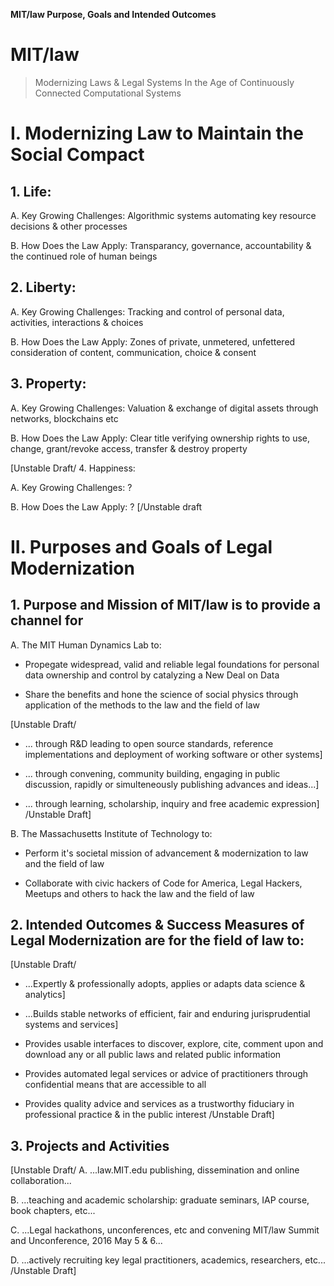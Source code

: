 **MIT/law Purpose, Goals and Intended Outcomes**

# MIT/law 
> Modernizing Laws & Legal Systems
> In the Age of Continuously Connected Computational Systems


# I. Modernizing Law to Maintain the Social Compact


## 1. Life:

A. Key Growing Challenges: Algorithmic systems automating key resource decisions & other processes

B. How Does the Law Apply: Transparancy, governance, accountability & the continued role of human beings


## 2. Liberty:

A. Key Growing Challenges: Tracking and control of personal data, activities, interactions & choices

B. How Does the Law Apply: Zones of private, unmetered, unfettered consideration of content, communication, choice & consent


## 3. Property: 

A. Key Growing Challenges: Valuation & exchange of  digital assets through networks,  blockchains etc

B. How Does the Law Apply: Clear title verifying ownership rights to use, change, grant/revoke access, transfer & destroy property


[Unstable Draft/
4. Happiness: 

A. Key Growing Challenges: ?

B. How Does the Law Apply: ?
[/Unstable draft



# II. Purposes and Goals of Legal Modernization 


## 1. Purpose and Mission of MIT/law is to provide a channel for 

A. The MIT Human Dynamics Lab to:

* Propegate widespread, valid and reliable legal foundations for personal data ownership and control by catalyzing a New Deal on Data

* Share the benefits and hone the science of social physics through application of the methods to the law and the field of law 


[Unstable Draft/
 * ... through R&D leading to open source standards, reference implementations and deployment of working software or other systems]

 * ... through convening, community building, engaging in public discussion, rapidly or simulteneously publishing advances and ideas...]

 * ... through learning, scholarship, inquiry and free academic expression]
/Unstable Draft]


B. The Massachusetts Institute of Technology to: 

* Perform it's societal mission of advancement & modernization to law and the field of law

* Collaborate with civic hackers of Code for America, Legal Hackers, Meetups and others to hack the law and the field of law



## 2. Intended Outcomes & Success Measures of Legal Modernization are for the field of law to:


[Unstable Draft/
*  ...Expertly & professionally adopts, applies or adapts data science & analytics]

*  ...Builds stable networks of efficient, fair and enduring jurisprudential systems and services]

* Provides usable interfaces to discover, explore, cite, comment upon and download any or all public laws and related public information

* Provides automated legal services or advice of practitioners through confidential means that are accessible to all

* Provides quality advice and services as a trustworthy fiduciary in professional practice & in the public interest
/Unstable Draft]


## 3. Projects and Activities


[Unstable Draft/
A. ...law.MIT.edu publishing, dissemination and online collaboration...

B. ...teaching and academic scholarship: graduate seminars, IAP course, book chapters, etc...

C. ...Legal hackathons, unconferences, etc and convening MIT/law Summit and Unconference, 2016 May 5 & 6...

D. ...actively recruiting key legal practitioners, academics, researchers, etc...
/Unstable Draft] 



